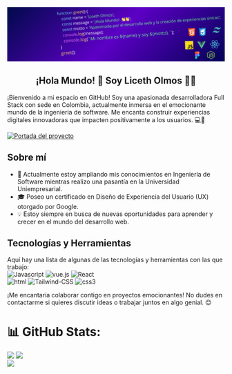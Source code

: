 <div align="center">
  <img src="function greet() {.png" alt="Portada del proyecto" >
</div>
<h2 align="center"> ¡Hola Mundo! 👋 Soy Liceth Olmos 👨‍💻 </h2>

¡Bienvenido a mi espacio en GitHub! Soy una apasionada desarrolladora Full Stack con sede en Colombia, actualmente inmersa en el emocionante mundo de la ingeniería de software. Me encanta construir experiencias digitales innovadoras que impacten positivamente a los usuarios. 💻🌟

 <a href="https://www.linkedin.com/in/liceth-olmos/"><img src="https://img.shields.io/badge/LinkedIn-0A66C2.svg?style=for-the-badge&logo=LinkedIn&logoColor=white" alt="Portada del proyecto" ></a>






## Sobre mí

- 🚀 Actualmente estoy ampliando mis conocimientos en Ingeniería de Software mientras realizo una pasantía en la Universidad Uniempresarial.
- 🎓 Poseo un certificado en Diseño de Experiencia del Usuario (UX) otorgado por Google.
- 💡 Estoy siempre en busca de nuevas oportunidades para aprender y crecer en el mundo del desarrollo web.

## Tecnologías y Herramientas

Aquí hay una lista de algunas de las tecnologías y herramientas con las que trabajo:
<br>
<img src="https://img.shields.io/badge/JavaScript-F7DF1E.svg?style=for-the-badge&logo=JavaScript&logoColor=black" alt="Javascript" >
<img src="https://img.shields.io/badge/Vue.js-4FC08D.svg?style=for-the-badge&logo=vuedotjs&logoColor=white" alt="vue.js" >
<img src="https://img.shields.io/badge/React-61DAFB.svg?style=for-the-badge&logo=React&logoColor=black" alt="React" >
<br>
<img src="https://img.shields.io/badge/HTML5-E34F26.svg?style=for-the-badge&logo=HTML5&logoColor=white" alt="html" >
<img src="https://img.shields.io/badge/Tailwind%20CSS-06B6D4.svg?style=for-the-badge&logo=Tailwind-CSS&logoColor=white" alt="Tailwind-CSS" >
<img src="https://img.shields.io/badge/CSS3-1572B6.svg?style=for-the-badge&logo=CSS3&logoColor=white" alt="css3" >


¡Me encantaría colaborar contigo en proyectos emocionantes! No dudes en contactarme si quieres discutir ideas o trabajar juntos en algo genial. 😊



# 📊 GitHub Stats:
![](https://github-readme-stats.vercel.app/api/top-langs/?username=liceth1006&theme=radical&border=false&include_all_commits=true&count_private=true&layout=compact)
![](https://github-readme-stats.vercel.app/api?username=liceth1006&theme=radical&_border=false&include_all_commits=true&count_private=true)<br/>
![](https://github-readme-streak-stats.herokuapp.com/?user=liceth1006&theme=radical&hide_border=false)
<br/>
<br/>
